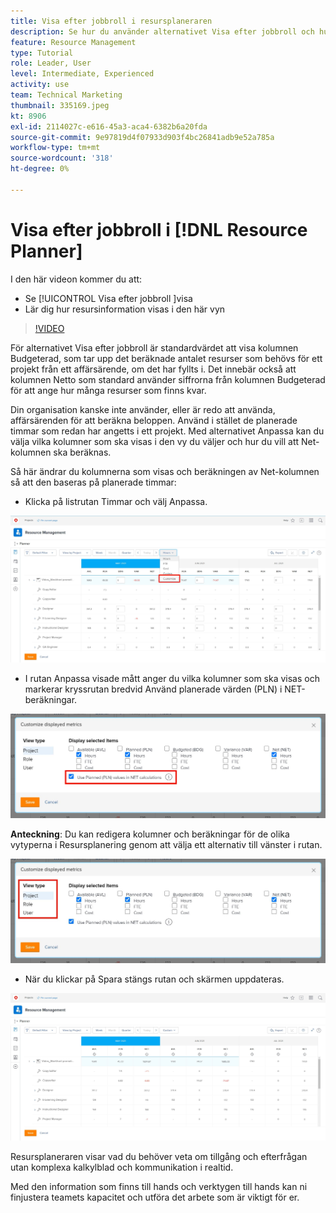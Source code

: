 ```yaml
---
title: Visa efter jobbroll i resursplaneraren
description: Se hur du använder alternativet Visa efter jobbroll och hur resursinformation visas i den här vyn.
feature: Resource Management
type: Tutorial
role: Leader, User
level: Intermediate, Experienced
activity: use
team: Technical Marketing
thumbnail: 335169.jpeg
kt: 8906
exl-id: 2114027c-e616-45a3-aca4-6382b6a20fda
source-git-commit: 9e97819d4f07933d903f4bc26841adb9e52a785a
workflow-type: tm+mt
source-wordcount: '318'
ht-degree: 0%

---
```


# Visa efter jobbroll i [!DNL Resource Planner]

I den här videon kommer du att:

* Se [!UICONTROL Visa efter jobbroll ]visa
* Lär dig hur resursinformation visas i den här vyn


>[!VIDEO](https://video.tv.adobe.com/v/335169/?quality=12)

För alternativet Visa efter jobbroll är standardvärdet att visa kolumnen Budgeterad, som tar upp det beräknade antalet resurser som behövs för ett projekt från ett affärsärende, om det har fyllts i. Det innebär också att kolumnen Netto som standard använder siffrorna från kolumnen Budgeterad för att ange hur många resurser som finns kvar.

Din organisation kanske inte använder, eller är redo att använda, affärsärenden för att beräkna beloppen. Använd i stället de planerade timmar som redan har angetts i ett projekt. Med alternativet Anpassa kan du välja vilka kolumner som ska visas i den vy du väljer och hur du vill att Net-kolumnen ska beräknas.

Så här ändrar du kolumnerna som visas och beräkningen av Net-kolumnen så att den baseras på planerade timmar:

* Klicka på listrutan Timmar och välj Anpassa.

![Alternativet Anpassa i listruta](assets/NetHours01.png)

* I rutan Anpassa visade mått anger du vilka kolumner som ska visas och markerar kryssrutan bredvid Använd planerade värden (PLN) i NET-beräkningar.

![Använd planerade värden i alternativet för NETTO-beräkningar](assets/NetHours02.png)

**Anteckning**: Du kan redigera kolumner och beräkningar för de olika vytyperna i Resursplanering genom att välja ett alternativ till vänster i rutan.

![Visa textalternativ](assets/NetHours03.jpg)

* När du klickar på Spara stängs rutan och skärmen uppdateras.

![Resursplaneringsverktyg](assets/NetHours04.jpg)

Resursplaneraren visar vad du behöver veta om tillgång och efterfrågan utan komplexa kalkylblad och kommunikation i realtid.

Med den information som finns till hands och verktygen till hands kan ni finjustera teamets kapacitet och utföra det arbete som är viktigt för er.
